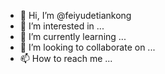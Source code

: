 - 👋 Hi, I’m @feiyudetiankong
- 👀 I’m interested in ...
- 🌱 I’m currently learning ...
- 💞️ I’m looking to collaborate on ...
- 📫 How to reach me ...

<!---
feiyudetiankong/feiyudetiankong is a ✨ special ✨ repository because its `README.md` (this file) appears on your GitHub profile.
You can click the Preview link to take a look at your changes.
--->
